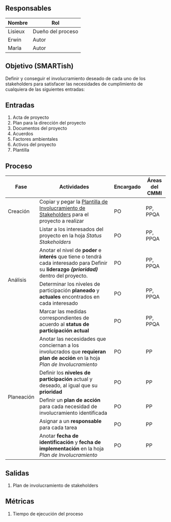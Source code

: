 ## Responsables

| Nombre  | Rol               |
|---------|-------------------|
| Lisieux | Dueño del proceso |
| Erwin   | Autor             |
| Marla   | Autor             |

## Objetivo (SMARTish)
Definir y conseguir el involucramiento deseado de cada uno de los stakeholders para satisfacer las necesidades de cumplimiento de cualquiera de las siguientes entradas:

## Entradas
1. Acta de proyecto
2. Plan para la dirección del proyecto
3. Documentos del proyecto
4. Acuerdos
5. Factores ambientales
6. Activos del proyecto
7. Plantilla

## Proceso

<table>
  <thead>
    <tr>
      <th>Fase</th>
      <th>Actividades</th>
      <th>Encargado</th>
      <th>Áreas del CMMI</th>
    </tr>
  </thead>
  <tbody>
      <tr>
      <td>Creación</td>
      <td>Copiar y pegar la  <a href="https://docs.google.com/document/d/1KsHp4WnXDkejTbftg5n5KR3B6psNcvt8K9W1mDZjkps/edit?usp=sharing">Plantilla de Involucramiento de Stakeholders</a> para el proyecto a realizar</td>
      <td>PO</td>
      <td>PP, PPQA</td>
    </tr>
    <tr>
      <td rowspan="4">Análisis</td>
      <td>Listar a los interesados del proyecto en la hoja <em>Status Stakeholders<em/></td>
      <td>PO</td>
      <td>PP, PPQA</td>
    </tr>
    <tr>
      <td>Anotar el nivel de <b>poder</b> e <b>interés</b> que tiene o tendrá cada interesado para Definir su <b>liderazgo <em>(prioridad)</em></b>   dentro del proyecto.</td>
      <td>PO</td>
      <td>PP, PPQA </td>
    </tr>
    <tr>
      <td>Determinar los niveles de participación <b>planeado</b> y <b>actuales</b> encontrados en cada interesado </td>
      <td>PO</td>
      <td>PP, PPQA</td>
    </tr>
    <tr>
      <td>Marcar las medidas correspondientes de acuerdo al <b>status de participación actual</b>  </td>
      <td>PO</td>
      <td>PP, PPQA</td>
    </tr>
    <tr>
      <td rowspan="5">Planeación</td>
      <td> Anotar las necesidades que conciernan a los involucrados que <b>requieran plan de acción</b> en la hoja <em>Plan de Involucramiento</em></td>
      <td>PO</td>
      <td>PP</td>
    </tr>
    <tr>
      <td>Definir los <b>niveles de participación</b> actual y deseado, al igual que su <b>prioridad</b></td>
      <td>PO</td>
      <td>PP</td>
    </tr>
    <tr>
      <td>Definir un <b>plan de acción</b>  para cada necesidad de involucramiento identificada</td>
      <td>PO</td>
      <td>PP</td>
    </tr>
    <tr>
      <td>Asignar a un <b>responsable</b>  para cada tarea</td>
      <td>PO</td>
      <td>PP</td>
    </tr>
    <tr>
      <td>Anotar <b>fecha de identificación</b> y <b>fecha de implementación</b>  en la hoja <em>Plan de Involucramiento</em></td>
      <td>PO</td>
      <td>PP</td>
    </tr>

  </tbody>
</table>

## Salidas
1. Plan de involucramiento de stakeholders

## Métricas
1. Tiempo de ejecución del proceso
